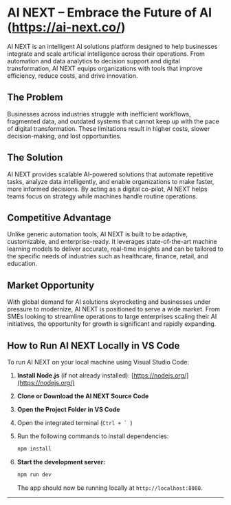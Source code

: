 # **AI NEXT – Embrace the Future of AI** (https://ai-next.co/)

AI NEXT is an intelligent AI solutions platform designed to help businesses integrate and scale artificial intelligence across their operations. From automation and data analytics to decision support and digital transformation, AI NEXT equips organizations with tools that improve efficiency, reduce costs, and drive innovation.

## **The Problem**

Businesses across industries struggle with inefficient workflows, fragmented data, and outdated systems that cannot keep up with the pace of digital transformation. These limitations result in higher costs, slower decision-making, and lost opportunities.

## **The Solution**

AI NEXT provides scalable AI-powered solutions that automate repetitive tasks, analyze data intelligently, and enable organizations to make faster, more informed decisions. By acting as a digital co-pilot, AI NEXT helps teams focus on strategy while machines handle routine operations.

## **Competitive Advantage**

Unlike generic automation tools, AI NEXT is built to be adaptive, customizable, and enterprise-ready. It leverages state-of-the-art machine learning models to deliver accurate, real-time insights and can be tailored to the specific needs of industries such as healthcare, finance, retail, and education.

## **Market Opportunity**

With global demand for AI solutions skyrocketing and businesses under pressure to modernize, AI NEXT is positioned to serve a wide market. From SMEs looking to streamline operations to large enterprises scaling their AI initiatives, the opportunity for growth is significant and rapidly expanding.

## **How to Run AI NEXT Locally in VS Code**

To run AI NEXT on your local machine using Visual Studio Code:

1. **Install Node.js** (if not already installed):
   [https://nodejs.org/](https://nodejs.org/)

2. **Clone or Download the AI NEXT Source Code**

3. **Open the Project Folder in VS Code**

4. Open the integrated terminal (``Ctrl + ` ``)

5. Run the following commands to install dependencies:

   ```bash
   npm install
   ```

6. **Start the development server:**

   ```bash
   npm run dev
   ```

   The app should now be running locally at `http://localhost:8080`.

---

